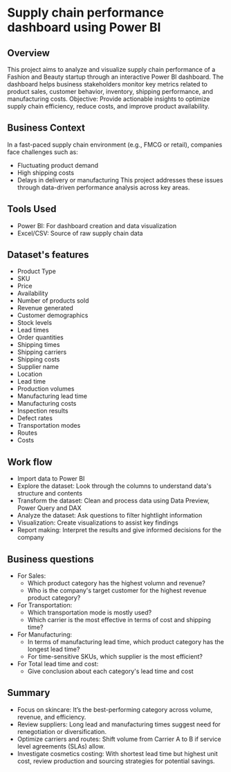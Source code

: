 # Supply chain performance dashboard using Power BI
## Overview
This project aims to analyze and visualize supply chain performance of a Fashion and Beauty startup through an interactive Power BI dashboard. The dashboard helps business stakeholders monitor key metrics related to product sales, customer behavior, inventory, shipping performance, and manufacturing costs.
  Objective: Provide actionable insights to optimize supply chain efficiency, reduce costs, and improve product availability.
## Business Context
In a fast-paced supply chain environment (e.g., FMCG or retail), companies face challenges such as:
- Fluctuating product demand
- High shipping costs
- Delays in delivery or manufacturing
  This project addresses these issues through data-driven performance analysis across key areas.
## Tools Used
- Power BI: For dashboard creation and data visualization
- Excel/CSV: Source of raw supply chain data
## Dataset's features
- Product Type
- SKU
- Price
- Availability
- Number of products sold
- Revenue generated
- Customer demographics
- Stock levels
- Lead times
- Order quantities
- Shipping times
- Shipping carriers
- Shipping costs
- Supplier name
- Location
- Lead time
- Production volumes
- Manufacturing lead time
- Manufacturing costs
- Inspection results
- Defect rates
- Transportation modes
- Routes
- Costs
## Work flow
- Import data to Power BI
- Explore the dataset: Look through the columns to understand data's structure and contents
- Transform the dataset: Clean and process data using Data Preview, Power Query and DAX
- Analyze the dataset: Ask questions to filter hightlight information
- Visualization: Create visualizations to assist key findings
- Report making: Interpret the results and give informed decisions for the company
## Business questions
- For Sales:
  - Which product category has the highest volumn and revenue?
  - Who is the company's target customer for the highest revenue product category?
- For Transportation:
  - Which transportation mode is mostly used?
  - Which carrier is the most effective in terms of cost and shipping time?
- For Manufacturing:
  - In terms of manufacturing lead time, which product category has the longest lead time?
  - For time-sensitive SKUs, which supplier is the most efficient?
- For Total lead time and cost:
  - Give conclusion about each category's lead time and cost
## Summary
- Focus on skincare: It’s the best-performing category across volume, revenue, and efficiency.
- Review suppliers: Long lead and manufacturing times suggest need for renegotiation or diversification.
- Optimize carriers and routes: Shift volume from Carrier A to B if service level agreements (SLAs) allow.
- Investigate cosmetics costing: With shortest lead time but highest unit cost, review production and sourcing strategies for potential savings.
